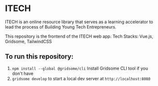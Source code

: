 # ITECH
ITECH is an online resource library that serves as a learning accelerator to lead the process of  Building Young Tech Entrepreneurs.                                          


This repository is the frontend of the ITECH web app.
Tech Stacks: Vue.js, Gridsome, TailwindCSS



## To run this repository:

1. `npm install --global @gridsome/cli` Install Gridsome CLI tool if you don't have
2. `gridsome develop` to start a local dev server at `http://localhost:8080`
